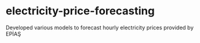 # electricity-price-forecasting
Developed various models to forecast hourly electricity prices provided by EPİAŞ
